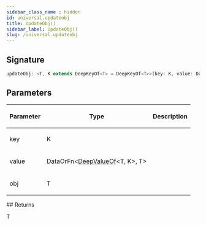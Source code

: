 ```yaml
---
sidebar_class_name : hidden
id: universal.updateobj
title: UpdateObj()
sidebar_label: UpdateObj()
slug: /universal.updateobj
---
```






## Signature

```typescript
updateObj: <T, K extends DeepKeyOf<T> = DeepKeyOf<T>>(key: K, value: DataOrFn<DeepValueOf<T, K>, T>, obj: T) => T
```

## Parameters

<table><thead><tr><th>

Parameter


</th><th>

Type


</th><th>

Description


</th></tr></thead>
<tbody><tr><td>

key


</td><td>

K


</td><td>


</td></tr>
<tr><td>

value


</td><td>

DataOrFn&lt;[DeepValueOf](./universal.deepvalueof)&lt;T, K&gt;, T&gt;


</td><td>


</td></tr>
<tr><td>

obj


</td><td>

T


</td><td>


</td></tr>
</tbody></table>
## Returns

T

